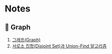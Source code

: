 # Notes

## 📖 Graph

1. [그래프(Graph)](https://github.com/Seogeurim/Algorithm-practice/blob/master/notes/Graph/Graph.md)
2. [서로소 집합(Disjoint Set)과 Union-Find 알고리즘](https://github.com/Seogeurim/Algorithm-practice/blob/master/notes/Graph/DisjointSet.md)

